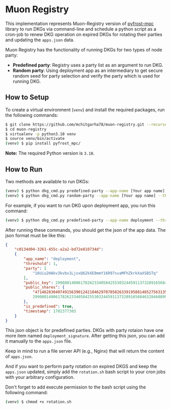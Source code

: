 # Muon Registry

This implementation represents Muon-Registry version of [pyfrost-mpc](https://github.com/SAYaghoubnejad/pyfrost-mpc) library to run DKGs via command-line and schedule a python script as a cron-job to renew DKG operation on expired DKGs for rotating their parties and updating the `apps.json` data.


Muon Registry has the functionality of running DKGs for two types of node party:

- **Predefined party**: Registry uses a party list as an argument to run DKG.
- **Random party**: Using deployment app as an intermediary to get secure random seed for party selection and verify the party which is used for running DKG. 




## How to Setup

To create a virtual environment (`venv`) and install the required packages, run the following commands:

```bash
$ git clone https://github.com/mchitgarha78/muon-registry.git --recurse-submodules
$ cd muon-registry
$ virtualenv -p python3.10 venv
$ source venv/bin/activate
(venv) $ pip install pyfrost_mpc/
```

**Note:** The required Python version is `3.10`.

## How to Run

Two methods are available to run DKGs:

```bash
(venv) $ python dkg_cmd.py predefined-party --app-name [Your app name] --threshold [threshold of the DKG] --party [party of the DKG]
(venv) $ python dkg_cmd.py random-party --app-name [Your app name] --threshold [threshold of the DKG] --party-number [Number of peerIds to choose]
```

For example, if you want to run DKG upon deployment app, you run this command:

```bash
(venv) $ python dkg_cmd.py predefined-party --app-name deployment --threshold 2 --party "['16Uiu2HAkv3kvbv1LjsxQ62kXE8mmY16R97svaMFhZkrkXaXSBSTq','16Uiu2HAkvumPB54FCBoNR8nh4aVBNhdv8sNAtt6GegL6aW2V5nCe','16Uiu2HAkw89MG4Myh5hitNPVTqPekkCwMzib4Jq6BD9rtQLvJSPy']"
```
After running these commands, you should get the json of the app data. The json format must be like this:
```json
{
    "c0134d04-3261-455c-a2a2-bd72e810734d":
    {
        "app_name": "deployment",
        "threshold": 1,
        "party": [
            "16Uiu2HAkv3kvbv1LjsxQ62kXE8mmY16R97svaMFhZkrkXaXSBSTq"
        ],
        "public_key": 299080140061782623340584255303244591137328916568463284608992368456986723412929,
        "public_shares": {
            "4714628304074915639012421846297078582633919588146527563135724408880052493726320426923515320": 
            299080140061782623340584255303244591137328916568463284608992368456986723412929
        },
        "is_predefined": true,
        "timestamp": 1702377303
    }
}
```
This json object is for predefined parties. DKGs with party rotaion have one more item named `deployment_signature`. After getting this json, you can add it manually to the `apps.json` file.

Keep in mind to run a file server API (e.g., Nginx) that will return the content of `apps.json`.

And if you want to perform party rotation on expired DKGS and keep the `apps.json` updated, simply add the `rotation.sh` bash script to your cron jobs with your arbitrary configuration.

Don't forget to add execute permission to the bash script using the following command:

```bash
(venv) $ chmod +x rotation.sh
```

